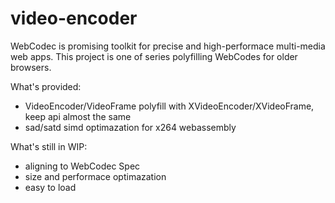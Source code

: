# video-encoder
WebCodec is promising toolkit for precise and high-performace multi-media web apps. This project is one of series polyfilling WebCodes for older browsers.

What's provided:
* VideoEncoder/VideoFrame polyfill with XVideoEncoder/XVideoFrame, keep api almost the same
* sad/satd simd optimazation for x264 webassembly

What's still in WIP:
* aligning to WebCodec Spec
* size and performace optimazation
* easy to load
